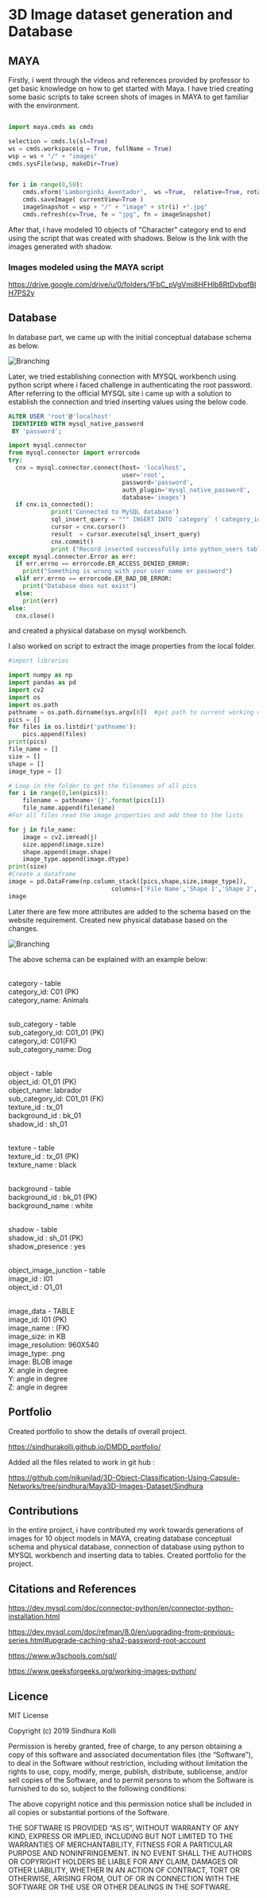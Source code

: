 # 3D Image dataset generation and Database

## MAYA

Firstly, i went through the videos and references provided by professor to get basic knowledge on how to get started with Maya. I have tried creating some basic scripts to take screen shots of images in MAYA to get familiar with the environment.

```python

import maya.cmds as cmds 

selection = cmds.ls(sl=True)
ws = cmds.workspace(q = True, fullName = True)
wsp = ws + "/" + "images"
cmds.sysFile(wsp, makeDir=True)


for i in range(0,50):
    cmds.xform('Lamborginhi_Aventador',  ws =True,  relative=True, rotation=(45, 45, 45) )
    cmds.saveImage( currentView=True )
    imageSnapshot = wsp + "/" + "image" + str(i) +".jpg"
    cmds.refresh(cv=True, fe = "jpg", fn = imageSnapshot)

```


After that, i have modeled 10 objects of "Character" category end to end using the script that was created  with shadows. Below is the link with the images generated with shadow. 

### Images modeled using the MAYA script

https://drive.google.com/drive/u/0/folders/1FbC_pVgVmi8HFHlb8RtDvbqfBIH7PS2y

## Database

In database part, we came up with the initial conceptual database schema as below.

![Branching](https://raw.githubusercontent.com/nikunjlad/3D-Object-Classification-Using-Capsule-Networks/sindhura/Maya3D-Images-Dataset/Sindhura/Images_ERDiagram.png)

Later, we tried establishing connection with MYSQL workbench using python script where i faced challenge in authenticating the root password. After referring to the official MYSQL site i came up with a solution to establish the connection and tried inserting values using the below code.

```sql
ALTER USER 'root'@'localhost'
 IDENTIFIED WITH mysql_native_password
 BY 'password';
```

```python
import mysql.connector
from mysql.connector import errorcode
try:
  cnx = mysql.connector.connect(host= 'localhost',
                                user='root',
                                password='password',
                                auth_plugin='mysql_native_password',
                                database='images')
  if cnx.is_connected():
            print('Connected to MySQL database')
            sql_insert_query = """ INSERT INTO `category` (`category_id`, `category_name`) VALUES (1,'Animals')"""
            cursor = cnx.cursor()
            result  = cursor.execute(sql_insert_query)
            cnx.commit()
            print ("Record inserted successfully into python_users table")
except mysql.connector.Error as err:
  if err.errno == errorcode.ER_ACCESS_DENIED_ERROR:
    print("Something is wrong with your user name or password")
  elif err.errno == errorcode.ER_BAD_DB_ERROR:
    print("Database does not exist")
  else:
    print(err)
else:
  cnx.close()

```
and created a physical database on mysql workbench. 

I also worked on script to extract the image properties from the local folder. 


```python
#import libraries

import numpy as np
import pandas as pd
import cv2
import os
import os.path
pathname = os.path.dirname(sys.argv[0])  #get path to current working directory
pics = []
for files in os.listdir('pathname'):
    pics.append(files)
print(pics)
file_name = []
size = []
shape = []
image_type = []

# Loop in the folder to get the filenames of all pics
for i in range(0,len(pics)):
    filename = pathname+'{}'.format(pics[i])
    file_name.append(filename)
#For all files read the image properties and add them to the lists

for j in file_name:
    image = cv2.imread(j)
    size.append(image.size)
    shape.append(image.shape)
    image_type.append(image.dtype)
print(size)
#Create a dataframe
image = pd.DataFrame(np.column_stack([pics,shape,size,image_type]),
                             columns=['File Name','Shape 1','Shape 2','Shape 3','Size','Type'])
image

```



Later there are few more attributes are added to the schema based on the website requirement. Created new physical database based on the changes.

![Branching](https://raw.githubusercontent.com/nikunjlad/3D-Object-Classification-Using-Capsule-Networks/sindhura/Maya3D-Images-Dataset/Sindhura/Final_schema.png)

The above schema can be explained with an example below:


<br> category - table 
<br> category_id: C01 (PK) 
<br> category_name: Animals 


<br> sub_category - table
<br> sub_category_id: C01_01 (PK)
<br> category_id: C01(FK)
<br> sub_category_name: Dog


<br> object - table
<br> object_id: O1_01 (PK)
<br> object_name: labrador
<br> sub_category_id: C01_01 (FK)
<br> texture_id : tx_01
<br> background_id : bk_01
<br> shadow_id : sh_01


<br> texture - table
<br> texture_id : tx_01 (PK)
<br> texture_name : black


<br> background - table
<br> background_id : bk_01 (PK)
<br> background_name : white


<br> shadow - table
<br> shadow_id : sh_01 (PK)
<br> shadow_presence : yes


<br> object_image_junction - table
<br> image_id : I01
<br> object_id : O1_01


<br> image_data - TABLE
<br> image_id: I01 (PK)
<br> image_name : (FK)
<br> image_size: in KB
<br> image_resolution: 960X540
<br> image_type: .png
<br> image: BLOB image
<br> X: angle in degree
<br> Y: angle in degree
<br> Z: angle in degree


## Portfolio

Created portfolio to show the details of overall project.

https://sindhurakolli.github.io/DMDD_portfolio/

Added all the files related to work in git hub : 

https://github.com/nikunjlad/3D-Object-Classification-Using-Capsule-Networks/tree/sindhura/Maya3D-Images-Dataset/Sindhura 


## Contributions

In the entire project, i have contributed my work towards generations of images for 10 object models in MAYA, creating database conceptual schema and physical database, connection of database using python to MYSQL workbench and inserting data to tables. Created portfolio for the project.

## Citations and References

https://dev.mysql.com/doc/connector-python/en/connector-python-installation.html 

https://dev.mysql.com/doc/refman/8.0/en/upgrading-from-previous-series.html#upgrade-caching-sha2-password-root-account 

https://www.w3schools.com/sql/

https://www.geeksforgeeks.org/working-images-python/


## Licence

MIT License

Copyright (c) 2019 Sindhura Kolli

Permission is hereby granted, free of charge, to any person obtaining a copy of this software and associated documentation files (the “Software”), to deal in the Software without restriction, including without limitation the rights to use, copy, modify, merge, publish, distribute, sublicense, and/or sell copies of the Software, and to permit persons to whom the Software is furnished to do so, subject to the following conditions:

The above copyright notice and this permission notice shall be included in all copies or substantial portions of the Software.

THE SOFTWARE IS PROVIDED “AS IS”, WITHOUT WARRANTY OF ANY KIND, EXPRESS OR IMPLIED, INCLUDING BUT NOT LIMITED TO THE WARRANTIES OF MERCHANTABILITY, FITNESS FOR A PARTICULAR PURPOSE AND NONINFRINGEMENT. IN NO EVENT SHALL THE AUTHORS OR COPYRIGHT HOLDERS BE LIABLE FOR ANY CLAIM, DAMAGES OR OTHER LIABILITY, WHETHER IN AN ACTION OF CONTRACT, TORT OR OTHERWISE, ARISING FROM, OUT OF OR IN CONNECTION WITH THE SOFTWARE OR THE USE OR OTHER DEALINGS IN THE SOFTWARE.
